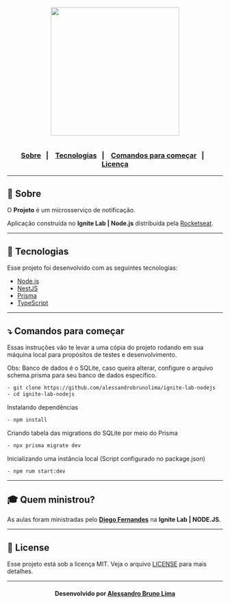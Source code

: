<h3 align="center">
    <img width="300px" src="https://app.rocketseat.com.br/_next/image?url=https%3A%2F%2Fmedia.graphassets.com%2FqtgMHC1iQj5BunriVYoQ&w=256&q=75">
    <br><br>
    <p align="center">
      <a href="#-sobre">Sobre</a>&nbsp;&nbsp;&nbsp;|&nbsp;&nbsp;&nbsp;
      <a href="#-tecnologias">Tecnologias</a>&nbsp;&nbsp;&nbsp;|&nbsp;&nbsp;&nbsp;
      <a href="#-comandos-para-começar">Comandos para começar</a>&nbsp;&nbsp;&nbsp;|&nbsp;&nbsp;&nbsp;
      <a href="#-license">Licença</a>
  </p>
</h3>

---

## 🔖 Sobre

O <strong>Projeto</strong> é um microsserviço de notificação.

Aplicação construída no <strong>Ignite Lab | Node.js</strong> distribuída pela [Rocketseat](https://rocketseat.com.br/).

---

## 🚀 Tecnologias

Esse projeto foi desenvolvido com as seguintes tecnologias:

- [Node.js](https://nodejs.org/en/)
- [NestJS](https://nestjs.com/)
- [Prisma](https://www.prisma.io/)
- [TypeScript](https://www.typescriptlang.org/)

---

## ⤵ Comandos para começar

Essas instruções vão te levar a uma cópia do projeto rodando em sua máquina local para propósitos de testes e desenvolvimento.

Obs: Banco de dados é o SQLite, caso queira alterar, configure o arquivo schema.prisma para seu banco de dados específico.

```bash
- git clone https://github.com/alessandrobrunolima/ignite-lab-nodejs
- cd ignite-lab-nodejs
```

Instalando dependências

```bash
- npm install
```

Criando tabela das migrations do SQLite por meio do Prisma

```bash
- npx prisma migrate dev
```

Inicializando uma instância local (Script configurado no package.json)

```bash
- npm rum start:dev
```

---

## 🎓 Quem ministrou?

As aulas foram ministradas pelo **[Diego Fernandes](https://app.rocketseat.com.br/me/diego3g)** na **Ignite Lab | NODE.JS**.

---

## 📝 License

Esse projeto está sob a licença MIT. Veja o arquivo [LICENSE](LICENSE) para mais detalhes.

---

<h4 align="center">
    Desenvolvido por <a href="https://www.linkedin.com/in/alessandro-bruno-lima-158a2a54/" target="_blank">Alessandro Bruno Lima</a>
</h4>